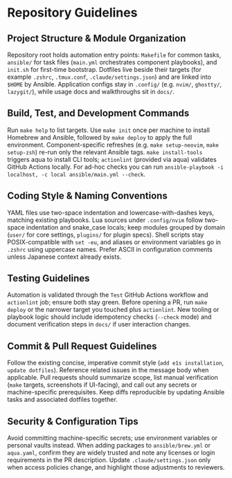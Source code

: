 # Repository Guidelines

## Project Structure & Module Organization
Repository root holds automation entry points: `Makefile` for common tasks, `ansible/` for task files (`main.yml` orchestrates component playbooks), and `init.sh` for first-time bootstrap. Dotfiles live beside their targets (for example `.zshrc`, `.tmux.conf`, `.claude/settings.json`) and are linked into `$HOME` by Ansible. Application configs stay in `.config/` (e.g. `nvim/`, `ghostty/`, `lazygit/`), while usage docs and walkthroughs sit in `docs/`.

## Build, Test, and Development Commands
Run `make help` to list targets. Use `make init` once per machine to install Homebrew and Ansible, followed by `make deploy` to apply the full environment. Component-specific refreshes (e.g. `make setup-neovim`, `make setup-zsh`) re-run only the relevant Ansible tags. `make install-tools` triggers aqua to install CLI tools; `actionlint` (provided via aqua) validates GitHub Actions locally. For ad-hoc checks you can run `ansible-playbook -i localhost, -c local ansible/main.yml --check`.

## Coding Style & Naming Conventions
YAML files use two-space indentation and lowercase-with-dashes keys, matching existing playbooks. Lua sources under `.config/nvim` follow two-space indentation and snake_case locals; keep modules grouped by domain (`user/` for core settings, `plugins/` for plugin specs). Shell scripts stay POSIX-compatible with `set -eu`, and aliases or environment variables go in `.zshrc` using uppercase names. Prefer ASCII in configuration comments unless Japanese context already exists.

## Testing Guidelines
Automation is validated through the `Test` GitHub Actions workflow and `actionlint` job; ensure both stay green. Before opening a PR, run `make deploy` or the narrower target you touched plus `actionlint`. New tooling or playbook logic should include idempotency checks (`--check` mode) and document verification steps in `docs/` if user interaction changes.

## Commit & Pull Request Guidelines
Follow the existing concise, imperative commit style (`add e1s installation`, `update dotfiles`). Reference related issues in the message body when applicable. Pull requests should summarize scope, list manual verification (`make` targets, screenshots if UI-facing), and call out any secrets or machine-specific prerequisites. Keep diffs reproducible by updating Ansible tasks and associated dotfiles together.

## Security & Configuration Tips
Avoid committing machine-specific secrets; use environment variables or personal vaults instead. When adding packages to `ansible/brew.yml` or `aqua.yaml`, confirm they are widely trusted and note any licenses or login requirements in the PR description. Update `.claude/settings.json` only when access policies change, and highlight those adjustments to reviewers.
